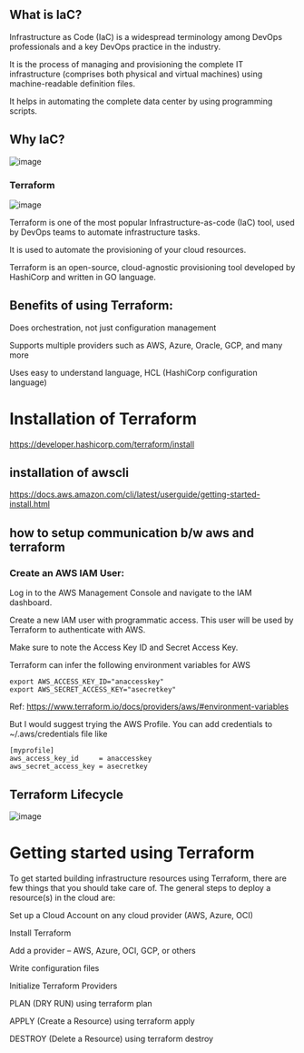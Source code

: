 ## What is IaC?

Infrastructure as Code (IaC) is a widespread terminology among DevOps professionals and a key DevOps practice in the industry. 

It is the process of managing and provisioning the complete IT infrastructure (comprises both physical and virtual machines) using machine-readable definition files. 

It helps in automating the complete data center by using programming scripts.
## Why IaC?


![image](https://github.com/user-attachments/assets/ecf774cd-5ba2-4b06-a78d-dc2ddc4e17e0)


### Terraform

![image](https://github.com/user-attachments/assets/4ae6ad07-fd95-4357-95aa-73c6b18b3ede)


Terraform is one of the most popular Infrastructure-as-code (IaC) tool, used by DevOps teams to automate infrastructure tasks.

It is used to automate the provisioning of your cloud resources.

Terraform is an open-source, cloud-agnostic provisioning tool developed by HashiCorp and written in GO language.

## Benefits of using Terraform:

Does orchestration, not just configuration management

Supports multiple providers such as AWS, Azure, Oracle, GCP, and many more

Uses easy to understand language, HCL (HashiCorp configuration language)


# Installation of Terraform

https://developer.hashicorp.com/terraform/install

## installation of awscli 

https://docs.aws.amazon.com/cli/latest/userguide/getting-started-install.html

## how to setup communication b/w aws and terraform

### Create an AWS IAM User:

Log in to the AWS Management Console and navigate to the IAM dashboard.

Create a new IAM user with programmatic access. This user will be used by Terraform to authenticate with AWS.

Make sure to note the Access Key ID and Secret Access Key.

Terraform can infer the following environment variables for AWS

```
export AWS_ACCESS_KEY_ID="anaccesskey"
export AWS_SECRET_ACCESS_KEY="asecretkey"
```
Ref: https://www.terraform.io/docs/providers/aws/#environment-variables

But I would suggest trying the AWS Profile. You can add credentials to ~/.aws/credentials file like

```
[myprofile]
aws_access_key_id     = anaccesskey
aws_secret_access_key = asecretkey
```
## Terraform Lifecycle

![image](https://github.com/user-attachments/assets/d5611e27-afc8-439b-b462-a6a03393abd9)

# Getting started using Terraform

To get started building infrastructure resources using Terraform, there are few things that you should take care of. The general steps to deploy a resource(s) in the cloud are:

Set up a Cloud Account on any cloud provider (AWS, Azure, OCI)

Install Terraform

Add a provider – AWS, Azure, OCI, GCP, or others

Write configuration files

Initialize Terraform Providers

PLAN (DRY RUN) using terraform plan

APPLY (Create a Resource) using terraform apply

DESTROY (Delete a Resource) using terraform destroy






